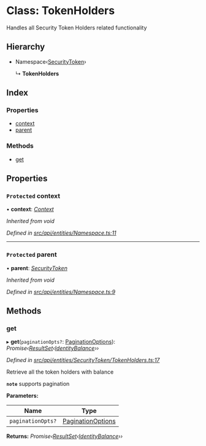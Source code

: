 # Class: TokenHolders

Handles all Security Token Holders related functionality

## Hierarchy

* Namespace‹[SecurityToken](securitytoken.md)›

  ↳ **TokenHolders**

## Index

### Properties

* [context](tokenholders.md#protected-context)
* [parent](tokenholders.md#protected-parent)

### Methods

* [get](tokenholders.md#get)

## Properties

### `Protected` context

• **context**: *[Context](context.md)*

*Inherited from void*

*Defined in [src/api/entities/Namespace.ts:11](https://github.com/PolymathNetwork/polymesh-sdk/blob/a0872cf4/src/api/entities/Namespace.ts#L11)*

___

### `Protected` parent

• **parent**: *[SecurityToken](securitytoken.md)*

*Inherited from void*

*Defined in [src/api/entities/Namespace.ts:9](https://github.com/PolymathNetwork/polymesh-sdk/blob/a0872cf4/src/api/entities/Namespace.ts#L9)*

## Methods

###  get

▸ **get**(`paginationOpts?`: [PaginationOptions](../interfaces/paginationoptions.md)): *Promise‹[ResultSet](../interfaces/resultset.md)‹[IdentityBalance](../interfaces/identitybalance.md)››*

*Defined in [src/api/entities/SecurityToken/TokenHolders.ts:17](https://github.com/PolymathNetwork/polymesh-sdk/blob/a0872cf4/src/api/entities/SecurityToken/TokenHolders.ts#L17)*

Retrieve all the token holders with balance

**`note`** supports pagination

**Parameters:**

Name | Type |
------ | ------ |
`paginationOpts?` | [PaginationOptions](../interfaces/paginationoptions.md) |

**Returns:** *Promise‹[ResultSet](../interfaces/resultset.md)‹[IdentityBalance](../interfaces/identitybalance.md)››*
